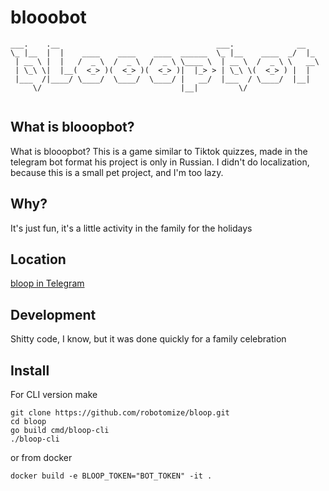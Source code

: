 # blooobot
```
___.    .__                                   ___.              __   
\_ |__  |  |    ____    ____    ____  ______  \_ |__    ____  _/  |_ 
 | __ \ |  |   /  _ \  /  _ \  /  _ \ \____ \  | __ \  /  _ \ \   __\
 | \_\ \|  |__(  <_> )(  <_> )(  <_> )|  |_> > | \_\ \(  <_> ) |  |  
 |___  /|____/ \____/  \____/  \____/ |   __/  |___  / \____/  |__|  
     \/                               |__|         \/                
                                                                     
```

## What is blooopbot?
What is blooopbot? This is a game similar to Tiktok quizzes, made in the telegram bot format
his project is only in Russian. I didn't do localization, because this is a small pet project, and I'm too lazy.

## Why?
It's just fun, it's a little activity in the family for the holidays

## Location
[bloop in Telegram](https://t.me/blooopbot)

## Development
Shitty code, I know, but it was done quickly for a family celebration

## Install
For CLI version make 
```
git clone https://github.com/robotomize/bloop.git
cd bloop
go build cmd/bloop-cli
./bloop-cli
```
or from docker
```
docker build -e BLOOP_TOKEN="BOT_TOKEN" -it . 
```